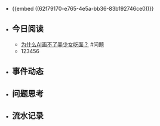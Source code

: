- {{embed ((62f79170-e765-4e5a-bb36-83b192746ce0))}}
- ## 今日阅读
	- [为什么AI画不了美少女吃面？](https://mp.weixin.qq.com/s/yTuW0v848LTQ5UisvEwQJg) #问题
	- 123456
- ## 事件动态
- ## 问题思考
- ## 流水记录